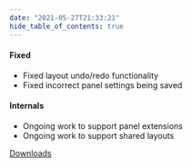 ```yaml
---
date: "2021-05-27T21:33:21"
hide_table_of_contents: true
---
```

#### Fixed

- Fixed layout undo/redo functionality
- Fixed incorrect panel settings being saved

#### Internals

- Ongoing work to support panel extensions
- Ongoing work to support shared layouts



<!-- truncate -->
[Downloads](https://github.com/foxglove/studio/releases/tag/v0.10.2)
